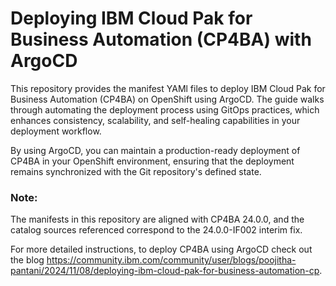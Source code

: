 # Deploying IBM Cloud Pak for Business Automation (CP4BA) with ArgoCD
This repository provides the manifest YAMl files to deploy IBM Cloud Pak for Business Automation (CP4BA) on OpenShift using ArgoCD. The guide walks through automating the deployment process using GitOps practices, which enhances consistency, scalability, and self-healing capabilities in your deployment workflow.

By using ArgoCD, you can maintain a production-ready deployment of CP4BA in your OpenShift environment, ensuring that the deployment remains synchronized with the Git repository's defined state.
### Note: 
The manifests in this repository are aligned with CP4BA 24.0.0, and the catalog sources referenced correspond to the 24.0.0-IF002 interim fix.

For more detailed instructions, to deploy CP4BA using ArgoCD check out the blog https://community.ibm.com/community/user/blogs/poojitha-pantani/2024/11/08/deploying-ibm-cloud-pak-for-business-automation-cp.
